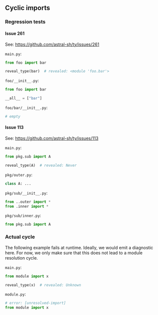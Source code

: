 ## Cyclic imports

### Regression tests

#### Issue 261

See: <https://github.com/astral-sh/ty/issues/261>

`main.py`:

```py
from foo import bar

reveal_type(bar)  # revealed: <module 'foo.bar'>
```

`foo/__init__.py`:

```py
from foo import bar

__all__ = ["bar"]
```

`foo/bar/__init__.py`:

```py
# empty
```

#### Issue 113

See: <https://github.com/astral-sh/ty/issues/113>

`main.py`:

```py
from pkg.sub import A

reveal_type(A)  # revealed: Never
```

`pkg/outer.py`:

```py
class A: ...
```

`pkg/sub/__init__.py`:

```py
from ..outer import *
from .inner import *
```

`pkg/sub/inner.py`:

```py
from pkg.sub import A
```

### Actual cycle

The following example fails at runtime. Ideally, we would emit a diagnostic here. For now, we only
make sure that this does not lead to a module resolution cycle.

`main.py`:

```py
from module import x

reveal_type(x)  # revealed: Unknown
```

`module.py`:

```py
# error: [unresolved-import]
from module import x
```
